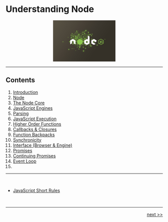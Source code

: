 # Understanding Node

<div align="center" >
<img src="./images/node-js.jpg" width="200px">
</div>

___

## Contents

1. [Introduction](./chapters/1_introduction.md)
2. [Node](./chapters/2_node.md)
3. [The Node Core](./chapters/3_nodecore.md)
4. [JavaScript Engines](./chapters/4_engines.md)
5. [Parsing](./chapters/5_parsing.md)
6. [JavaScript Execution](./chapters/6_jsexecution.md)
7. [Higher Order Functions](./chapters/7_higherOrderFunctions.md)
8. [Callbacks & Closures](./chapters/8_callbacks.md)
9. [Function Backpacks](./chapters/9_backpacks.md)
10. [Synchronicity](./chapters/10_synchronicity.md)
11. [Interface (Browser & Engine)](./chapters/11_web_api_interface.md)
12. [Promises](./chapters/12_promises.md)
13. [Continuing Promises](./chapters/13_promise_order.md)
14. [Event Loop](./chapters/14_event_loop.md)
15. 

<!--
6. [Abstract Syntax Trees]()
7. [Von Neumann Architecture]()
-->

___

<br />

- [JavaScript Short Rules]()

<br />

___

<div align="right">

[next >>](./chapters/1_introduction)